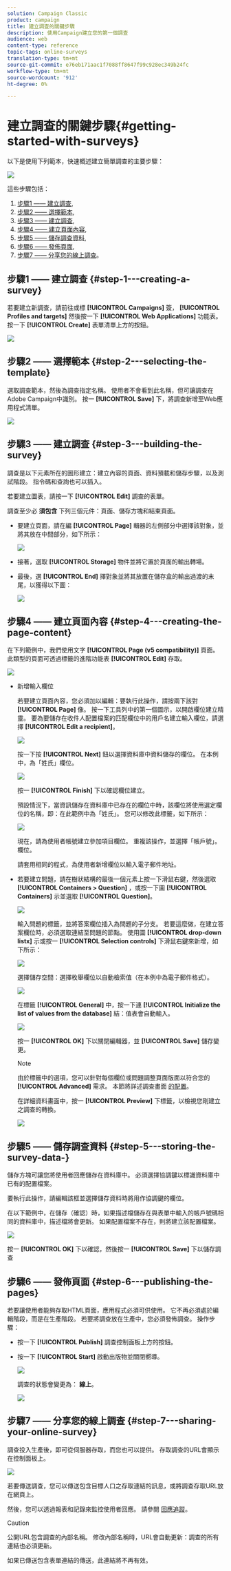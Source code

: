 ```yaml
---
solution: Campaign Classic
product: campaign
title: 建立調查的關鍵步驟
description: 使用Campaign建立您的第一個調查
audience: web
content-type: reference
topic-tags: online-surveys
translation-type: tm+mt
source-git-commit: e76eb171aac1f7088ff8647f99c928ec349b24fc
workflow-type: tm+mt
source-wordcount: '912'
ht-degree: 0%

---
```



# 建立調查的關鍵步驟{#getting-started-with-surveys}

以下是使用下列範本，快速概述建立簡單調查的主要步驟：

![](assets/s_ncs_admin_survey_result.png)

這些步驟包括：

1. [步驟1 —— 建立調查](#step-1---creating-a-survey),
1. [步驟2 —— 選擇範本](#step-2---selecting-the-template),
1. [步驟3 —— 建立調查](#step-3---building-the-survey),
1. [步驟4 —— 建立頁面內容](#step-4---creating-the-page-content),
1. [步驟5 —— 儲存調查資料](#step-5---storing-the-survey-data-),
1. [步驟6 —— 發佈頁面](#step-6---publishing-the-pages),
1. [步驟7 —— 分享您的線上調查](#step-7---sharing-your-online-survey)。

## 步驟1 —— 建立調查 {#step-1---creating-a-survey}

若要建立新調查，請前往或標 **[!UICONTROL Campaigns]** 簽， **[!UICONTROL Profiles and targets]** 然後按一下 **[!UICONTROL Web Applications]** 功能表。 按一下 **[!UICONTROL Create]** 表單清單上方的按鈕。

![](assets/s_ncs_admin_survey_create.png)

## 步驟2 —— 選擇範本 {#step-2---selecting-the-template}

選取調查範本，然後為調查指定名稱。 使用者不會看到此名稱，但可讓調查在Adobe Campaign中識別。 按一 **[!UICONTROL Save]** 下，將調查新增至Web應用程式清單。

![](assets/s_ncs_admin_survey_wz_00.png)

## 步驟3 —— 建立調查 {#step-3---building-the-survey}

調查是以下元素所在的圖形建立：建立內容的頁面、資料預載和儲存步驟，以及測試階段。 指令碼和查詢也可以插入。

若要建立圖表，請按一下 **[!UICONTROL Edit]** 調查的表單。

調查至少必 **須包含** 下列三個元件：頁面、儲存方塊和結束頁面。

* 要建立頁面，請在編 **[!UICONTROL Page]** 輯器的左側部分中選擇該對象，並將其放在中間部分，如下所示：

   ![](assets/s_ncs_admin_survey_new_page.png)

* 接著，選取 **[!UICONTROL Storage]** 物件並將它置於頁面的輸出轉場。
* 最後，選 **[!UICONTROL End]** 擇對象並將其放置在儲存盒的輸出過渡的末尾，以獲得以下圖：

   ![](assets/s_ncs_admin_survey_end.png)

## 步驟4 —— 建立頁面內容 {#step-4---creating-the-page-content}

在下列範例中，我們使用文字 **[!UICONTROL Page (v5 compatibility)]** 頁面。 此類型的頁面可透過標籤的進階功能表 **[!UICONTROL Edit]** 存取。

![](assets/s_ncs_admin_survey_pagev5.png)

* 新增輸入欄位

   若要建立頁面內容，您必須加以編輯：要執行此操作，請按兩下該對 **[!UICONTROL Page]** 像。 按一下工具列中的第一個圖示，以開啟欄位建立精靈。 要為要儲存在收件人配置檔案的匹配欄位中的用戶名建立輸入欄位，請選擇 **[!UICONTROL Edit a recipient]**。

   ![](assets/s_ncs_admin_survey_add_field_menu.png)

   按一下按 **[!UICONTROL Next]** 鈕以選擇資料庫中資料儲存的欄位。 在本例中，為「姓氏」欄位。

   ![](assets/s_ncs_admin_survey_choose_field.png)

   按一 **[!UICONTROL Finish]** 下以確認欄位建立。

   預設情況下，當資訊儲存在資料庫中已存在的欄位中時，該欄位將使用選定欄位的名稱，即：在此範例中為「姓氏」。 您可以修改此標籤，如下所示：

   ![](assets/s_ncs_admin_survey_change_label.png)

   現在，請為使用者帳號建立參加項目欄位。 重複該操作，並選擇「帳戶號」。 欄位。

   請套用相同的程式，為使用者新增欄位以輸入電子郵件地址。

* 若要建立問題，請在樹狀結構的最後一個元素上按一下滑鼠右鍵，然後選取 **[!UICONTROL Containers > Question]** ，或按一下圖 **[!UICONTROL Containers]** 示並選取 **[!UICONTROL Question]**。

   ![](assets/s_ncs_admin_survey_add_qu.png)

   輸入問題的標籤，並將答案欄位插入為問題的子分支。 若要這麼做，在建立答案欄位時，必須選取連結至問題的節點。 使用圖 **[!UICONTROL drop-down listx]** 示或按一 **[!UICONTROL Selection controls]** 下滑鼠右鍵來新增，如下所示：

   ![](assets/s_ncs_admin_survey_add_list.png)

   選擇儲存空間：選擇枚舉欄位以自動檢索值（在本例中為電子郵件格式）。

   ![](assets/s_ncs_admin_survey_add_itz_list.png)

   在標籤 **[!UICONTROL General]** 中，按一下連 **[!UICONTROL Initialize the list of values from the database]** 結：值表會自動輸入。

   ![](assets/s_ncs_admin_survey_add_value.png)

   按一 **[!UICONTROL OK]** 下以關閉編輯器，並 **[!UICONTROL Save]** 儲存變更。

   >[!NOTE]
   >
   >由於標籤中的選項，您可以針對每個欄位或問題調整頁面版面以符合您的 **[!UICONTROL Advanced]** 需求。 本節將詳述調查畫面 [的配置](../../web/using/about-web-forms.md)。

   在詳細資料畫面中，按一 **[!UICONTROL Preview]** 下標籤，以檢視您剛建立之調查的轉換。

   ![](assets/s_ncs_admin_survey_preview.png)

## 步驟5 —— 儲存調查資料 {#step-5---storing-the-survey-data-}

儲存方塊可讓您將使用者回應儲存在資料庫中。 必須選擇協調鍵以標識資料庫中已有的配置檔案。

要執行此操作，請編輯該框並選擇儲存資料時將用作協調鍵的欄位。

在以下範例中，在儲存（確認）時，如果描述檔儲存在與表單中輸入的帳戶號碼相同的資料庫中，描述檔將會更新。 如果配置檔案不存在，則將建立該配置檔案。

![](assets/s_ncs_admin_survey_save_edit.png)

按一 **[!UICONTROL OK]** 下以確認，然後按一 **[!UICONTROL Save]** 下以儲存調查

## 步驟6 —— 發佈頁面 {#step-6---publishing-the-pages}

若要讓使用者能夠存取HTML頁面，應用程式必須可供使用。 它不再必須處於編輯階段，而是在生產階段。 若要將調查放在生產中，您必須發佈調查。 操作步驟：

* 按一下 **[!UICONTROL Publish]** 調查控制面板上方的按鈕。
* 按一下 **[!UICONTROL Start]** 啟動出版物並關閉嚮導。

   ![](assets/s_ncs_admin_survey_start_publ.png)

   調查的狀態會變更為： **線上**。

   ![](assets/survey_published.png)

## 步驟7 —— 分享您的線上調查 {#step-7---sharing-your-online-survey}

調查投入生產後，即可從伺服器存取，而您也可以提供。 存取調查的URL會顯示在控制面板上。

![](assets/survey_url_from_dashboard.png)

若要傳送調查，您可以傳送包含目標人口之存取連結的訊息，或將調查存取URL放在網頁上。

然後，您可以透過報表和記錄來監控使用者回應。 請參閱 [回應追蹤](../../web/using/publish--track-and-use-collected-data.md#response-tracking)。

>[!CAUTION]
>
>公開URL包含調查的內部名稱。 修改內部名稱時，URL會自動更新：調查的所有連結也必須更新。
>
>如果已傳送包含表單連結的傳送，此連結將不再有效。

